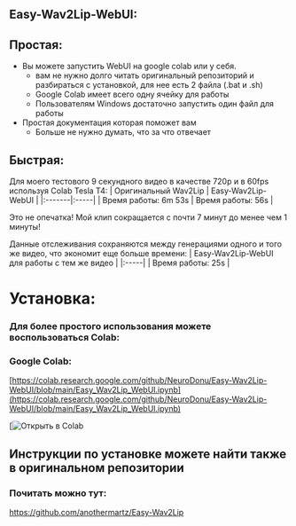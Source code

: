 ## Easy-Wav2Lip-WebUI:

## Простая:
* Вы можете запустить WebUI на google colab или у себя.
     * вам не нужно долго читать оригинальный репозиторий и разбираться с установкой, для нее есть 2 файла (.bat и .sh)
     * Google Colab имеет всего одну ячейку для работы
     * Пользователям Windows достаточно запустить один файл для работы
* Простая документация которая поможет вам
     * Больше не нужно думать, что за что отвечает

## Быстрая:
Для моего тестового 9 секундного видео в качестве 720p и в 60fps используя Colab Tesla T4:
| Оригинальный Wav2Lip | Easy-Wav2Lip-WebUI |
|:-------|:-----|
| Время работы: 6m 53s | Время работы: 56s |

Это не опечатка! Мой клип сокращается с почти 7 минут до менее чем 1 минуты!

Данные отслеживания сохраняются между генерациями одного и того же видео, что экономит еще больше времени:
| Easy-Wav2Lip-WebUI для работы с тем же видео |
|:-----|
| Время работы: 25s |

# Установка:

### Для более простого использования можете воспользоваться Colab:

### Google Colab:
[https://colab.research.google.com/github/NeuroDonu/Easy-Wav2Lip-WebUI/blob/main/Easy_Wav2Lip_WebUI.ipynb](https://colab.research.google.com/github/NeuroDonu/Easy-Wav2Lip-WebUI/blob/main/Easy_Wav2Lip_WebUI.ipynb)

[![Открыть в Colab](https://colab.research.google.com/github/NeuroDonu/Easy-Wav2Lip-WebUI/blob/main/Easy_Wav2Lip_WebUI.ipynb)

## Инструкции по установке можете найти также в оригинальном репозитории 
### Почитать можно тут:
https://github.com/anothermartz/Easy-Wav2Lip
